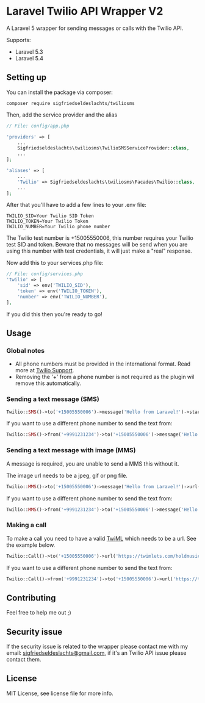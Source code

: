 # Laravel Twilio API Wrapper V2
A Laravel 5 wrapper for sending messages or calls with the Twilio API.

Supports:
- Laravel 5.3
- Laravel 5.4

## Setting up

You can install the package via composer:

```
composer require sigfriedseldeslachts/twiliosms
```

Then, add the service provider and the alias
```php
// File: config/app.php

'providers' => [
    ...
    Sigfriedseldeslachts\twiliosms\TwilioSMSServiceProvider::class,
    ...
];

'aliases' => [
    ...
    'Twilio' => Sigfriedseldeslachts\twiliosms\Facades\Twilio::class,
    ...
];
```

After that you'll have to add a few lines to your .env file:
```
TWILIO_SID=Your Twilio SID Token
TWILIO_TOKEN=Your Twilio Token
TWILIO_NUMBER=Your Twilio phone number
```

The Twilio test number is +15005550006, this number requires your Twilio test SID and token.
Beware that no messages will be send when you are using this number with test credentials,
it will just make a "real" response.

Now add this to your services.php file:
```php
// File: config/services.php
'twilio' => [
    'sid' => env('TWILIO_SID'),
    'token' => env('TWILIO_TOKEN'),
    'number' => env('TWILIO_NUMBER'),
],
```
If you did this then you're ready to go!

## Usage

### Global notes
- All phone numbers must be provided in the international format. Read more at [Twilio Support](https://support.twilio.com/hc/en-us/articles/223183008-Formatting-International-Phone-Numbers).
- Removing the '+' from a phone number is not required as the plugin wil remove this automatically.

### Sending a text message (SMS)
```php
Twilio::SMS()->to('+15005550006')->message('Hello from Laravel!')->start();
```
If you want to use a different phone number to send the text from:
```php
Twilio::SMS()->from('+9991231234')->to('+15005550006')->message('Hello from Laravel!')->start();
```

### Sending a text message with image (MMS)
A message is required, you are unable to send a MMS this without it.

The image url needs to be a jpeg, gif or png file.

```php
Twilio::MMS()->to('+15005550006')->message('Hello from Laravel!')->url('http://www.hookinfo.com/wp-content/uploads/2016/08/laravel-1.png')->start();
```
If you want to use a different phone number to send the text from:
```php
Twilio::MMS()->from('+9991231234')->to('+15005550006')->message('Hello from Laravel!')->url('http://www.hookinfo.com/wp-content/uploads/2016/08/laravel-1.png')->start();
```

### Making a call
To make a call you need to have a valid [TwiML](https://www.twilio.com/docs/api/twiml "Twilio TwML Markup") which needs to be a url. See the example below.

```php
Twilio::Call()->to('+15005550006')->url('https://twimlets.com/holdmusic?Bucket=com.twilio.music.ambient')->start();
```
If you want to use a different phone number to send the text from:
```php
Twilio::Call()->from('+9991231234')->to('+15005550006')->url('https://twimlets.com/holdmusic?Bucket=com.twilio.music.ambient')->start();
```

## Contributing
Feel free to help me out ;)

## Security issue
If the security issue is related to the wrapper please contact me with my email: sigfriedseldeslachts@gmail.com, if it's an Twilio API issue please contact them.

## License
MIT License, see license file for more info.
